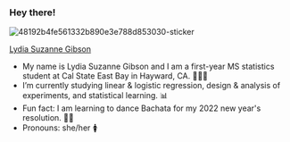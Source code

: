 ### Hey there! 



![48192b4fe561332b890e3e788d853030-sticker](https://user-images.githubusercontent.com/87203716/154868298-a9645df0-566b-4c31-9ca1-44a177725b12.png)

<script src="https://platform.linkedin.com/badges/js/profile.js" async defer type="text/javascript"></script>
<div class="badge-base LI-profile-badge" data-locale="en_US" data-size="medium" data-theme="light" data-type="VERTICAL" data-vanity="lgibson7" data-version="v1"><a class="badge-base__link LI-simple-link" href="https://www.linkedin.com/in/lgibson7?trk=profile-badge">Lydia Suzanne Gibson</a></div>
              

- My name is Lydia Suzanne Gibson and I am a first-year MS statistics student at Cal State East Bay in Hayward, CA. 👩🏾‍🎓
- I’m currently studying linear & logistic regression, design & analysis of experiments, and statistical learning. 📊
- Fun fact: I am learning to dance Bachata for my 2022 new year's resolution. 💃🏾
- Pronouns: she/her 🚺


<!--
**lgibson7/lgibson7** is a ✨ _special_ ✨ repository because its `README.md` (this file) appears on your GitHub profile.

-->
